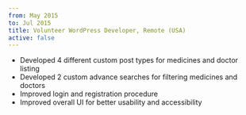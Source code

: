 ```yaml
---
from: May 2015
to: Jul 2015
title: Volunteer WordPress Developer, Remote (USA)
active: false
---
```


* Developed 4 different custom post types for medicines and doctor listing
* Developed 2 custom advance searches for filtering medicines and doctors
* Improved login and registration procedure
* Improved overall UI for better usability and accessibility 
